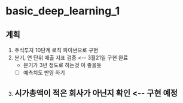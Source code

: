 # basic_deep_learning_1

## 계획

1. 주식투자 10단계 로직 파이썬으로 구현
1. 분기, 연 단위 매출 지표 검증 <-- 3월21일 구현 완료
   - 분기가 3년 정도로 하는것 이 좋을듯
   - [ ] 예측치도 반영 하기
1. 시가총액이 적은 회사가 아닌지 확인 <-- 구현 예정
   -
